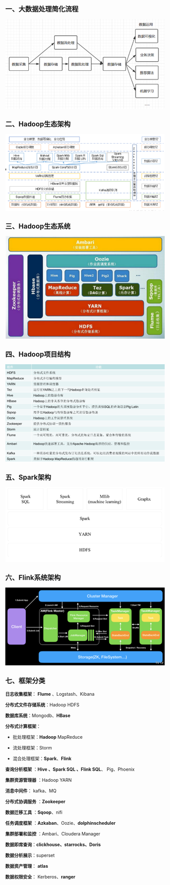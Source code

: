 ## 一、大数据处理简化流程

![img](./images/大数据处理简化流程.png)

## 二、Hadoop生态架构

![img](./images/hadoop生态架构.PNG)

## 三、Hadoop生态系统

![img](./images/Hadoop生态系统.PNG)

## 四、Hadoop项目结构

![img](./images/Hadoop项目结构.PNG)

## 五、Spark架构

![images](./images/Spark架构.PNG)

## 六、Flink系统架构

![img](./images/Flink.png)

## 七、框架分类

**日志收集框架**： **Flume** 、Logstash、Kibana

**分布式文件存储系统**：Hadoop HDFS

**数据库系统**：Mongodb、**HBase**

**分布式计算框架**：

- 批处理框架：**Hadoop** MapReduce


- 流处理框架：Storm
- 混合处理框架：**Spark**、**Flink**

**查询分析框架** ：**Hive 、Spark SQL 、Flink SQL**、 Pig、Phoenix 

**集群资源管理器** ：Hadoop YARN

**消息中间件**： kafka、MQ

**分布式协调服务** ：**Zookeeper**

**数据迁移工具** ：**Sqoop**、nifi

**任务调度框架** ：**Azkaban**、Oozie、**dolphinscheduler**

**集群部署和监控** ：Ambari、Cloudera Manager

**数据即席查询**：**clickhouse、starrocks、Doris**

**数据分析展示**：superset

**数据资产管理**： **atlas**

**数据权限安全**： Kerberos、**ranger**

